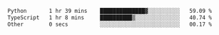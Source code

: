 <!--START_SECTION:waka-->

```txt
Python       1 hr 39 mins    ██████████████▓░░░░░░░░░░   59.09 %
TypeScript   1 hr 8 mins     ██████████▒░░░░░░░░░░░░░░   40.74 %
Other        0 secs          ░░░░░░░░░░░░░░░░░░░░░░░░░   00.17 %
```

<!--END_SECTION:waka-->

